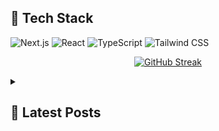 ## 🚀 Tech Stack

![Next.js](https://img.shields.io/badge/Next.js-000000?style=for-the-badge&logo=next.js&logoColor=white)
![React](https://img.shields.io/badge/React-61DAFB?style=for-the-badge&logo=react&logoColor=black)
![TypeScript](https://img.shields.io/badge/TypeScript-3178C6?style=for-the-badge&logo=typescript&logoColor=white)
![Tailwind CSS](https://img.shields.io/badge/Tailwind_CSS-38B2AC?style=for-the-badge&logo=tailwind-css&logoColor=white)

<div align="center">

[![GitHub Streak](https://github-readme-streak-stats-eight.vercel.app/?user=badger3000&theme=tokyonight)](https://git.io/streak-stats)

</div>

<details> 
 <summary><h2>📝 Latest Posts</h2></summary>
 <!-- BLOG-POST-LIST:START -->
- <a href="https://www.badger3000.com/articles/vintage-skate-collage">Vintage Skate Collage</a>
<br/>
- <a href="https://www.badger3000.com/articles/ai-will-take-your-developer-job-but-don-t-use-ai-to-get-a-developer-job">AI will take your developer Job, but don't use AI to get a developer job</a>
<!-- BLOG-POST-LIST:END -->
</details>
